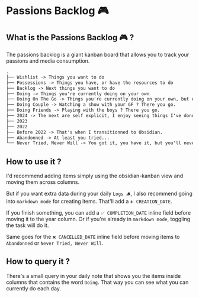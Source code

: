 # Passions Backlog 🎮

## What is the Passions Backlog 🎮 ?

The passions backlog is a giant kanban board that allows you to track your passions and media consumption.

```txt
.
├── Wishlist -> Things you want to do
├── Possessions -> Things you have, or have the resources to do
├── Backlog -> Next things you want to do
├── Doing -> Things you're currently doing on your own
├── Doing On The Go -> Things you're currently doing on your own, but easily transportable (eg: books)
├── Doing Couple -> Watching a show with your GF ? There you go.
├── Doing Friends -> Playing with the boys ? There you go.
├── 2024 -> The next are self explicit, I enjoy seeing things I've done by year.
├── 2023
├── 2022
├── Before 2022 -> That's when I transitionned to Obsidian.
├── Abandonned -> At least you tried...
└── Never Tried, Never Will -> You got it, you have it, but you'll never do it.
```

## How to use it ?

I'd recommend adding items simply using the obsidian-kanban view and moving them across columns.

But if you want extra data during your daily `Logs 🪵`, I also recommend going into `markdown mode` for creating items. That'll add a `➕ CREATION_DATE`.

If you finish something, you can add a `✅ COMPLETION_DATE` inline field before moving it to the year column. Or if you're already in `markdown mode`, toggling the task will do it.

Same goes for the `❌ CANCELLED_DATE` inline field before moving items to `Abandonned` or `Never Tried, Never Will`.

## How to query it ?

There's a small query in your daily note that shows you the items inside columns that contains the word `Doing`. That way you can see what you can currently do each day.
